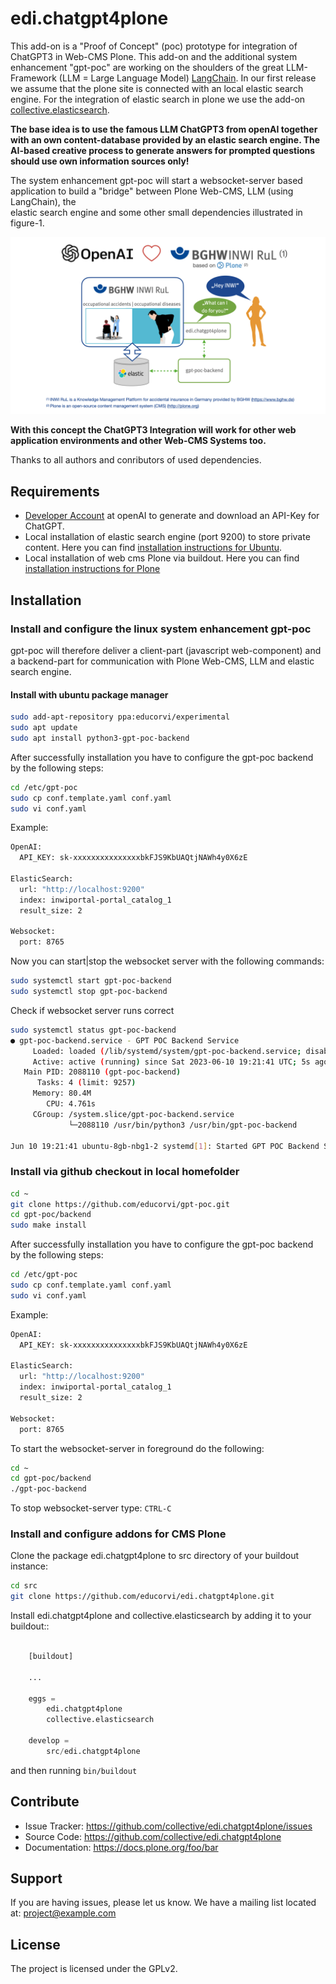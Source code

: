 # edi.chatgpt4plone

This add-on is a "Proof of Concept" (poc) prototype for integration of ChatGPT3 in Web-CMS Plone. This add-on and the additional system enhancement
"gpt-poc" are working on the shoulders of the great LLM-Framework (LLM = Large Language Model) [LangChain](https://python.langchain.com/en/latest/index.html).
In our first release we assume that the plone site is connected with an local elastic search engine. For the integration of
elastic search in plone we use the add-on [collective.elasticsearch](https://pypi.org/project/collective.elasticsearch/).

**The base idea is to use the famous LLM ChatGPT3 from openAI together with an own content-database provided by an elastic search engine. The AI-based creative
process to generate answers for prompted questions should use own information sources only!**

The system enhancement gpt-poc will start a websocket-server based application to build a "bridge" between Plone Web-CMS, LLM (using LangChain), the  
elastic search engine and some other small dependencies illustrated in figure-1.

![Concept Overview](edi_chatgpt4plone_en.png)

**With this concept the ChatGPT3 Integration will work for other web application environments and other Web-CMS Systems too.**

Thanks to all authors and conributors of used dependencies.

## Requirements

* [Developer Account](https://platform.openai.com/overview) at openAI to generate and download an API-Key for ChatGPT.
* Local installation of elastic search engine (port 9200) to store private content. Here you can find [installation instructions for Ubuntu](https://www.elastic.co/guide/en/elasticsearch/reference/8.7/deb.html).
* Local installation of web cms Plone via buildout. Here you can find [installation instructions for Plone](https://plone.org/download) 

## Installation

### Install and configure the linux system enhancement gpt-poc

gpt-poc will therefore deliver a client-part (javascript web-component) and a backend-part for communication with Plone Web-CMS, LLM and elastic search engine. 

#### Install with ubuntu package manager

``` bash
sudo add-apt-repository ppa:educorvi/experimental
sudo apt update
sudo apt install python3-gpt-poc-backend
```

After successfully installation you have to configure the gpt-poc backend by the following steps:

``` bash
cd /etc/gpt-poc
sudo cp conf.template.yaml conf.yaml
sudo vi conf.yaml
```
Example:

``` bash
OpenAI:
  API_KEY: sk-xxxxxxxxxxxxxxxbkFJS9KbUAQtjNAWh4y0X6zE

ElasticSearch:
  url: "http://localhost:9200"
  index: inwiportal-portal_catalog_1
  result_size: 2

Websocket:
  port: 8765
```

Now you can start|stop the websocket server with the following commands:

``` bash
sudo systemctl start gpt-poc-backend
sudo systemctl stop gpt-poc-backend
```

Check if websocket server runs correct

``` bash
sudo systemctl status gpt-poc-backend
● gpt-poc-backend.service - GPT POC Backend Service
     Loaded: loaded (/lib/systemd/system/gpt-poc-backend.service; disabled; vendor preset: enabled)
     Active: active (running) since Sat 2023-06-10 19:21:41 UTC; 5s ago
   Main PID: 2088110 (gpt-poc-backend)
      Tasks: 4 (limit: 9257)
     Memory: 80.4M
        CPU: 4.761s
     CGroup: /system.slice/gpt-poc-backend.service
             └─2088110 /usr/bin/python3 /usr/bin/gpt-poc-backend

Jun 10 19:21:41 ubuntu-8gb-nbg1-2 systemd[1]: Started GPT POC Backend Service.
```

### Install via github checkout in local homefolder

``` bash
cd ~
git clone https://github.com/educorvi/gpt-poc.git
cd gpt-poc/backend
sudo make install
```

After successfully installation you have to configure the gpt-poc backend by the following steps:

``` bash
cd /etc/gpt-poc
sudo cp conf.template.yaml conf.yaml
sudo vi conf.yaml
```
Example:

``` bash
OpenAI:
  API_KEY: sk-xxxxxxxxxxxxxxxbkFJS9KbUAQtjNAWh4y0X6zE

ElasticSearch:
  url: "http://localhost:9200"
  index: inwiportal-portal_catalog_1
  result_size: 2

Websocket:
  port: 8765
```

To start the websocket-server in foreground do the following:

``` bash
cd ~
cd gpt-poc/backend
./gpt-poc-backend
```

To stop websocket-server type: ``` CTRL-C ```

### Install and configure addons for CMS Plone

Clone the package edi.chatgpt4plone to src directory of your buildout instance:

``` bash
cd src
git clone https://github.com/educorvi/edi.chatgpt4plone.git
```


Install edi.chatgpt4plone and collective.elasticsearch by adding it to your buildout::

``` python

    [buildout]

    ...

    eggs =
        edi.chatgpt4plone
        collective.elasticsearch

    develop = 
        src/edi.chatgpt4plone
```

and then running ``` bin/buildout ```




Contribute
----------

- Issue Tracker: https://github.com/collective/edi.chatgpt4plone/issues
- Source Code: https://github.com/collective/edi.chatgpt4plone
- Documentation: https://docs.plone.org/foo/bar


Support
-------

If you are having issues, please let us know.
We have a mailing list located at: project@example.com


License
-------

The project is licensed under the GPLv2.
